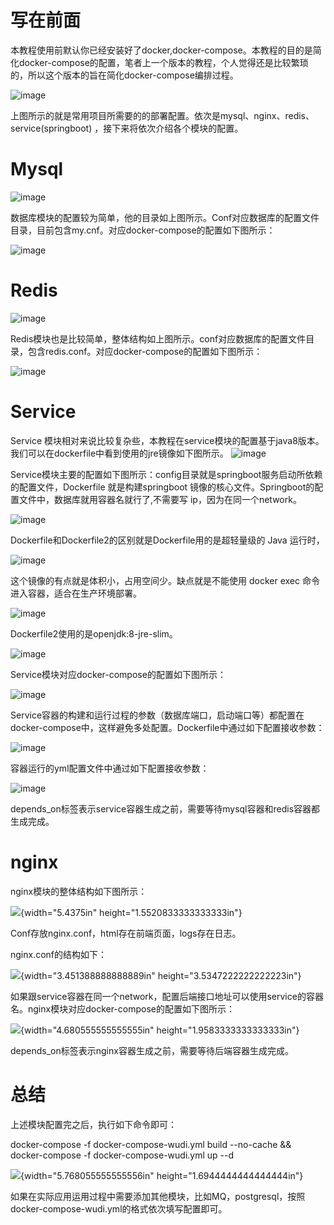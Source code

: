 # 写在前面

本教程使用前默认你已经安装好了docker,docker-compose。本教程的目的是简化docker-compose的配置，笔者上一个版本的教程，个人觉得还是比较繁琐的，所以这个版本的旨在简化docker-compose编排过程。

![image](https://github.com/user-attachments/assets/e5acc55e-bdc8-4aaf-906f-ede05f96d148)


上图所示的就是常用项目所需要的的部署配置。依次是mysql、nginx、redis、service(springboot)
，接下来将依次介绍各个模块的配置。

# Mysql

![image](https://github.com/user-attachments/assets/e9591990-8450-4e1a-9b58-3e9034317e9d)


数据库模块的配置较为简单，他的目录如上图所示。Conf对应数据库的配置文件目录，目前包含my.cnf。对应docker-compose的配置如下图所示：

![image](https://github.com/user-attachments/assets/bd6175e1-821d-4b52-ba01-e4b2cd5edd68)


# Redis

![image](https://github.com/user-attachments/assets/30ac342f-1a5c-4fb4-a48c-24c84e690e51)


Redis模块也是比较简单，整体结构如上图所示。conf对应数据库的配置文件目录，包含redis.conf。对应docker-compose的配置如下图所示：

![image](https://github.com/user-attachments/assets/bf8e361d-9bf4-479a-8aaf-d5bda7153ea3)



# Service

Service
模块相对来说比较复杂些，本教程在service模块的配置基于java8版本。我们可以在dockerfile中看到使用的jre镜像如下图所示。
![image](https://github.com/user-attachments/assets/8d3808ae-d37b-43ef-bde4-f6fadadd098e)

Service模块主要的配置如下图所示：config目录就是springboot服务启动所依赖的配置文件，Dockerfile
就是构建springboot
镜像的核心文件。Springboot的配置文件中，数据库就用容器名就行了,不需要写
ip，因为在同一个network。

![image](https://github.com/user-attachments/assets/c072c98b-ef9b-48ef-9314-d133e4af5405)

Dockerfile和Dockerfile2的区别就是Dockerfile用的是超轻量级的 Java
运行时，

![image](https://github.com/user-attachments/assets/60974dab-ee01-4a22-b029-b9fdeb60344c)

这个镜像的有点就是体积小，占用空间少。缺点就是不能使用 docker exec
命令进入容器，适合在生产环境部署。

![image](https://github.com/user-attachments/assets/d74e905e-49f9-4c5f-87b6-2efb541786a7)

Dockerfile2使用的是openjdk:8-jre-slim。

![image](https://github.com/user-attachments/assets/fc33f63e-71dc-43f5-b6be-4d48b3332aff)


Service模块对应docker-compose的配置如下图所示：

![image](https://github.com/user-attachments/assets/e3784666-f4ad-4996-8dd5-e42c1a13a288)


Service容器的构建和运行过程的参数（数据库端口，启动端口等）都配置在docker-compose中，这样避免多处配置。Dockerfile中通过如下配置接收参数：

![image](https://github.com/user-attachments/assets/14b0ffd3-235a-49b5-aa27-b57c388976c7)

容器运行的yml配置文件中通过如下配置接收参数：

![image](https://github.com/user-attachments/assets/4ce47a4b-7f83-4653-a84a-9a0a22af885b)


depends_on标签表示service容器生成之前，需要等待mysql容器和redis容器都生成完成。

# nginx

nginx模块的整体结构如下图所示：

![](media/image14.png){width="5.4375in" height="1.5520833333333333in"}

Conf存放nginx.conf，html存在前端页面，logs存在日志。

nginx.conf的结构如下：

![](media/image15.png){width="3.451388888888889in"
height="3.5347222222222223in"}

如果跟service容器在同一个network，配置后端接口地址可以使用service的容器名。nginx模块对应docker-compose的配置如下图所示：

![](media/image16.png){width="4.680555555555555in"
height="1.9583333333333333in"}

depends_on标签表示nginx容器生成之前，需要等待后端容器生成完成。

# 总结

上述模块配置完之后，执行如下命令即可：

docker-compose -f docker-compose-wudi.yml build \--no-cache &&
docker-compose -f docker-compose-wudi.yml up --d

![](media/image17.png){width="5.768055555555556in"
height="1.6944444444444444in"}

如果在实际应用运用过程中需要添加其他模块，比如MQ，postgresql，按照docker-compose-wudi.yml的格式依次填写配置即可。
